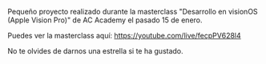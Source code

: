 Pequeño proyecto realizado durante la masterclass "Desarrollo en visionOS (Apple Vision Pro)" de AC Academy el pasado 15 de enero.

Puedes ver la masterclass aquí: https://youtube.com/live/fecpPV628l4

No te olvides de darnos una estrella si te ha gustado.
